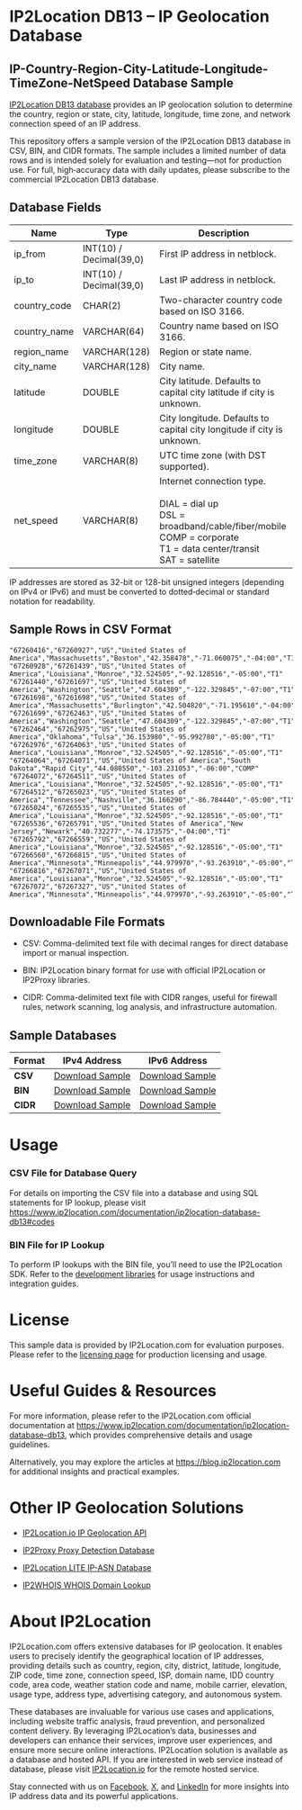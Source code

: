 # IP2Location DB13 – IP Geolocation Database

## IP-Country-Region-City-Latitude-Longitude-TimeZone-NetSpeed Database Sample

[IP2Location DB13 database](https://www.ip2location.com/database/db13-ip-country-region-city-latitude-longitude-timezone-netspeed) provides an IP geolocation solution to determine the country, region or state, city, latitude, longitude, time zone, and network connection speed of an IP address. 

This repository offers a sample version of the IP2Location DB13 database in CSV, BIN, and CIDR formats. The sample includes a limited number of data rows and is intended solely for evaluation and testing—not for production use. For full, high‑accuracy data with daily updates, please subscribe to the commercial IP2Location DB13 database. 

## Database Fields

| **Name**         | **Type**                          | **Description**                                                                                   |
|--------------|-------------------------------|-----------------------------------------------------------------------------------------------|
| ip_from      | INT(10) / Decimal(39,0)       | First IP address in netblock.                                                                 |
| ip_to        | INT(10) / Decimal(39,0)       | Last IP address in netblock.                                                                  |
| country_code | CHAR(2)                       | Two-character country code based on ISO 3166.                                                 |
| country_name | VARCHAR(64)                   | Country name based on ISO 3166.                                                               |
| region_name  | VARCHAR(128)                  | Region or state name.                                                                         |
| city_name    | VARCHAR(128)                  | City name.                                                                                     |
| latitude     | DOUBLE                        | City latitude. Defaults to capital city latitude if city is unknown.                         |
| longitude    | DOUBLE                        | City longitude. Defaults to capital city longitude if city is unknown.                       |
| time_zone    | VARCHAR(8)                    | UTC time zone (with DST supported).                                                           |
| net_speed    | VARCHAR(8)                    | Internet connection type. <br><br>DIAL = dial up<br>DSL = broadband/cable/fiber/mobile<br>COMP = corporate<br>T1 = data center/transit<br>SAT = satellite |

IP addresses are stored as 32-bit or 128-bit unsigned integers (depending on IPv4 or IPv6) and must be converted to dotted‑decimal or standard notation for readability.

## Sample Rows in CSV Format
```csv
"67260416","67260927","US","United States of America","Massachusetts","Boston","42.358478","-71.060075","-04:00","T1"
"67260928","67261439","US","United States of America","Louisiana","Monroe","32.524505","-92.128516","-05:00","T1"
"67261440","67261697","US","United States of America","Washington","Seattle","47.604309","-122.329845","-07:00","T1"
"67261698","67261698","US","United States of America","Massachusetts","Burlington","42.504820","-71.195610","-04:00","T1"
"67261699","67262463","US","United States of America","Washington","Seattle","47.604309","-122.329845","-07:00","T1"
"67262464","67262975","US","United States of America","Oklahoma","Tulsa","36.153980","-95.992780","-05:00","T1"
"67262976","67264063","US","United States of America","Louisiana","Monroe","32.524505","-92.128516","-05:00","T1"
"67264064","67264071","US","United States of America","South Dakota","Rapid City","44.080550","-103.231053","-06:00","COMP"
"67264072","67264511","US","United States of America","Louisiana","Monroe","32.524505","-92.128516","-05:00","T1"
"67264512","67265023","US","United States of America","Tennessee","Nashville","36.166290","-86.784440","-05:00","T1"
"67265024","67265535","US","United States of America","Louisiana","Monroe","32.524505","-92.128516","-05:00","T1"
"67265536","67265791","US","United States of America","New Jersey","Newark","40.732277","-74.173575","-04:00","T1"
"67265792","67266559","US","United States of America","Louisiana","Monroe","32.524505","-92.128516","-05:00","T1"
"67266560","67266815","US","United States of America","Minnesota","Minneapolis","44.979970","-93.263910","-05:00","T1"
"67266816","67267071","US","United States of America","Louisiana","Monroe","32.524505","-92.128516","-05:00","T1"
"67267072","67267327","US","United States of America","Minnesota","Minneapolis","44.979970","-93.263910","-05:00","T1"
```

## Downloadable File Formats

- CSV: Comma-delimited text file with decimal ranges for direct database import or manual inspection.

- BIN: IP2Location binary format for use with official IP2Location or IP2Proxy libraries.

- CIDR: Comma-delimited text file with CIDR ranges, useful for firewall rules, network scanning, log analysis, and infrastructure automation.

## Sample Databases

| Format       | IPv4 Address                                                                                                          | IPv6 Address                                                                                                          |
|--------------|----------------------------------------------------------------------------------------------------------------------|----------------------------------------------------------------------------------------------------------------------|
| **CSV**      | [Download Sample](https://github.com/ip2location/sample-databases/tree/main/IP2Location/DB13/ip2location-db13-sample.ipv4.csv) | [Download Sample](https://github.com/ip2location/sample-databases/tree/main/IP2Location/DB13/ip2location-db13-sample.ipv6.csv) |
| **BIN**      | [Download Sample](https://github.com/ip2location/sample-databases/tree/main/IP2Location/DB13/ip2location-db13-sample.ipv4.bin) | [Download Sample](https://github.com/ip2location/sample-databases/tree/main/IP2Location/DB13/ip2location-db13-sample.ipv6.bin) |
| **CIDR**     | [Download Sample](https://github.com/ip2location/sample-databases/tree/main/IP2Location/DB13/ip2location-db13-sample.ipv4.cidr.csv) | [Download Sample](https://github.com/ip2location/sample-databases/tree/main/IP2Location/DB13/ip2location-db13-sample.ipv6.cidr.csv) |


# Usage

### CSV File for Database Query

For details on importing the CSV file into a database and using SQL statements for IP lookup, please visit <https://www.ip2location.com/documentation/ip2location-database-db13#codes>

### BIN File for IP Lookup

To perform IP lookups with the BIN file, you’ll need to use the IP2Location SDK. Refer to the [development libraries](https://www.ip2location.com/development-libraries/) for usage instructions and integration guides.

# License

This sample data is provided by IP2Location.com for evaluation purposes. Please refer to the [licensing page](https://www.ip2location.com/licensing) for production licensing and usage.

# Useful Guides & Resources

For more information, please refer to the IP2Location.com official documentation at <https://www.ip2location.com/documentation/ip2location-database-db13>, which provides comprehensive details and usage guidelines.

Alternatively, you may explore the articles at <https://blog.ip2location.com> for additional insights and practical examples.

# Other IP Geolocation Solutions

- [IP2Location.io IP Geolocation API](https://www.ip2location.io)

- [IP2Proxy Proxy Detection Database](https://www.ip2location.com/database/ip2proxy)

- [IP2Location LITE IP-ASN Database](https://lite.ip2location.com/database-asn)

- [IP2WHOIS WHOIS Domain Lookup](https://www.ip2whois.com/)

# About IP2Location

IP2Location.com offers extensive databases for IP geolocation. It enables users to precisely identify the geographical location of IP addresses, providing details such as country, region, city, district, latitude, longitude, ZIP code, time zone, connection speed, ISP, domain name, IDD country code, area code, weather station code and name, mobile carrier, elevation, usage type, address type, advertising category, and autonomous system.

These databases are invaluable for various use cases and applications, including website traffic analysis, fraud prevention, and personalized content delivery. By leveraging IP2Location’s data, businesses and developers can enhance their services, improve user experiences, and ensure more secure online interactions. IP2Location solution is available as a database and hosted API. If you are interested in web service instead of database, please visit [IP2Location.io](https://www.ip2location.io) for the remote hosted service.

Stay connected with us on [Facebook](https://www.facebook.com/ip2location), [X](https://x.com/ip2location), and [LinkedIn](https://www.linkedin.com/company/ip2location) for more insights into IP address data and its powerful applications.
